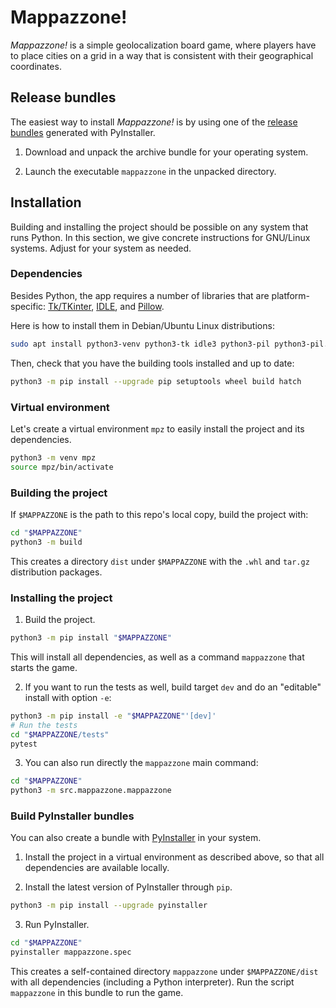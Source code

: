 # Mappazzone!

*Mappazzone!* is a simple geolocalization board game, where players
have to place cities on a grid in a way that is consistent with their
geographical coordinates.


## Release bundles

The easiest way to install *Mappazzone!* is by using one of the
[release bundles](/../../releases/latest) generated with PyInstaller.

1. Download and unpack the archive bundle for your operating system.

2. Launch the executable `mappazzone` in the unpacked directory.

## Installation

Building and installing the project should be possible on any system
that runs Python. In this section, we give concrete instructions for
GNU/Linux systems. Adjust for your system as needed.

### Dependencies

Besides Python, the app requires a number of libraries that are
platform-specific:
[Tk/TKinter](https://docs.python.org/3/library/tkinter.html),
[IDLE](https://docs.python.org/3/library/idle.html), and
[Pillow](https://pillow.readthedocs.io/en/stable/).

Here is how to install them in Debian/Ubuntu Linux distributions:

```bash
sudo apt install python3-venv python3-tk idle3 python3-pil python3-pil.imagetk
```

Then, check that you have the building tools installed and up to date:

```bash
python3 -m pip install --upgrade pip setuptools wheel build hatch
```

### Virtual environment

Let's create a virtual environment `mpz` to easily install the project
and its dependencies.

```bash
python3 -m venv mpz
source mpz/bin/activate
```

### Building the project

If `$MAPPAZZONE` is the path to this repo's local copy, build the
project with:

```bash
cd "$MAPPAZZONE"
python3 -m build
```

This creates a directory `dist` under `$MAPPAZZONE` with the `.whl`
and `tar.gz` distribution packages.

### Installing the project

1. Build the project.

```bash
python3 -m pip install "$MAPPAZZONE"
```

This will install all dependencies, as well as a command `mappazzone`
that starts the game.

2. If you want to run the tests as well, build target `dev` and do an
   "editable" install with option `-e`:

```bash
python3 -m pip install -e "$MAPPAZZONE"'[dev]'
# Run the tests
cd "$MAPPAZZONE/tests"
pytest
```

3. You can also run directly the `mappazzone` main command:

```bash
cd "$MAPPAZZONE"
python3 -m src.mappazzone.mappazzone
```

### Build PyInstaller bundles

You can also create a bundle with
[PyInstaller](https://www.pyinstaller.org/) in your system.

1. Install the project in a virtual environment as described above, so
   that all dependencies are available locally.
   
2. Install the latest version of PyInstaller through `pip`.

```bash
python3 -m pip install --upgrade pyinstaller
```

3. Run PyInstaller.

```bash
cd "$MAPPAZZONE"
pyinstaller mappazzone.spec
```

This creates a self-contained directory `mappazzone` under
`$MAPPAZZONE/dist` with all dependencies (including a Python
interpreter). Run the script `mappazzone` in this bundle to run the
game.
